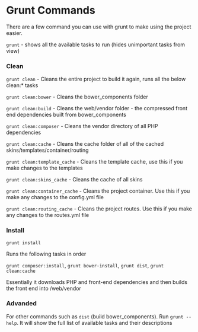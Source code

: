 Grunt Commands
==============

There are a few command you can use with grunt to make using the project easier.

`grunt` - shows all the available tasks to run (hides unimportant tasks from view)

### Clean

`grunt clean` - Cleans the entire project to build it again, runs all the below clean:* tasks

`grunt clean:bower` - Cleans the bower_components folder

`grunt clean:build` - Cleans the web/vendor folder - the compressed front end dependencies built from bower_components

`grunt clean:composer` - Cleans the vendor directory of all PHP dependencies

`grunt clean:cache` - Cleans the cache folder of all of the cached skins/templates/container/routing

`grunt clean:template_cache` - Cleans the template cache, use this if you make changes to the templates

`grunt clean:skins_cache` - Cleans the cache of all skins

`grunt clean:container_cache` - Cleans the project container. Use this if you make any changes to the config.yml file

`grunt clean:routing_cache` - Cleans the project routes. Use this if you make any changes to the routes.yml file

### Install

`grunt install`

Runs the following tasks in order 

`grunt composer:install`, `grunt bower-install`, `grunt dist`, `grunt clean:cache`

Essentially it downloads PHP and front-end dependencies and then builds the front end into /web/vendor

### Advanded

For other commands such as `dist` (build bower_components). Run `grunt --help`. It will show the full list of available tasks and their descriptions

